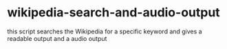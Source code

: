 # wikipedia-search-and-audio-output
this script searches the Wikipedia for a specific keyword and gives a readable output and a audio output
